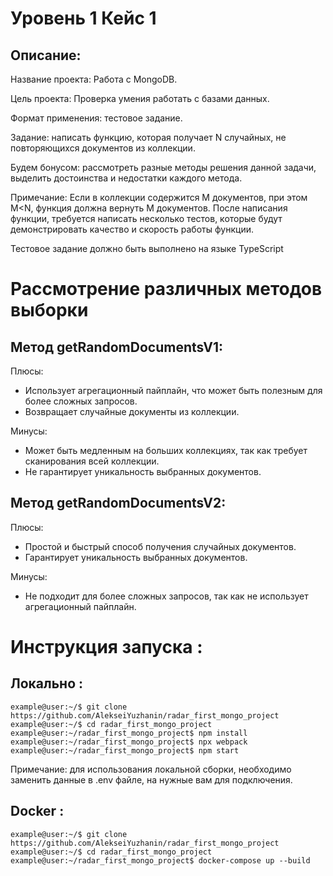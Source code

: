 # Уровень 1 Кейс 1
## Описание:
Название проекта: Работа с MongoDB.

Цель проекта: Проверка умения работать с базами данных.

Формат применения: тестовое задание.

Задание: написать функцию, которая получает N случайных, не повторяющихся документов из
коллекции.

Будем бонусом: рассмотреть разные методы решения данной задачи, выделить достоинства и
недостатки каждого метода.

Примечание:
Если в коллекции содержится M документов, при этом M<N, функция должна вернуть M документов.
После написания функции, требуется написать несколько тестов, которые будут демонстрировать
качество и скорость работы функции.

Тестовое задание должно быть выполнено на языке TypeScript

# Рассмотрение различных методов выборки
## Метод getRandomDocumentsV1:

Плюсы:
- Использует агрегационный пайплайн, что может быть полезным для более сложных запросов.
- Возвращает случайные документы из коллекции.

Минусы:
- Может быть медленным на больших коллекциях, так как требует сканирования всей коллекции.
- Не гарантирует уникальность выбранных документов.

## Метод getRandomDocumentsV2:

Плюсы:
- Простой и быстрый способ получения случайных документов.
- Гарантирует уникальность выбранных документов.

Минусы:
- Не подходит для более сложных запросов, так как не использует агрегационный пайплайн.


# Инструкция запуска :
## Локально :

```console
example@user:~/$ git clone https://github.com/AlekseiYuzhanin/radar_first_mongo_project
example@user:~/$ cd radar_first_mongo_project
example@user:~/radar_first_mongo_project$ npm install
example@user:~/radar_first_mongo_project$ npx webpack
example@user:~/radar_first_mongo_project$ npm start
```
Примечание: для использования локальной сборки, необходимо заменить данные в .env файле, на нужные вам для подключения.
## Docker :

```console
example@user:~/$ git clone https://github.com/AlekseiYuzhanin/radar_first_mongo_project
example@user:~/$ cd radar_first_mongo_project
example@user:~/radar_first_mongo_project$ docker-compose up --build
```
